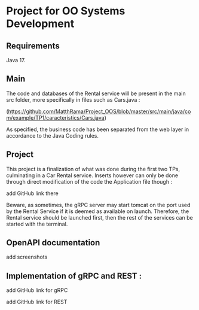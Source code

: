 # Project for OO Systems Development

## Requirements

Java 17.

## Main

The code and databases of the Rental service will be present in the main src folder, more specifically in files such as Cars.java :

(https://github.com/MatthRama/Project_OOS/blob/master/src/main/java/com/example/TP1/caracteristics/Cars.java)

As specified, the business code has been separated from the web layer in accordance to the Java Coding rules.

## Project

This project is a finalization of what was done during the first two TPs, culminating in a Car Rental service.
Inserts however can only be done through direct modification of the code the Application file though :

add GitHub link there

Beware, as sometimes, the gRPC server may start tomcat on the port used by the Rental Service if it is deemed as available on launch.
Therefore, the Rental service should be launched first, then the rest of the services can be started with the terminal.

## OpenAPI documentation

add screenshots

## Implementation of gRPC and REST :

add GitHub link for gRPC

add GitHub link for REST

